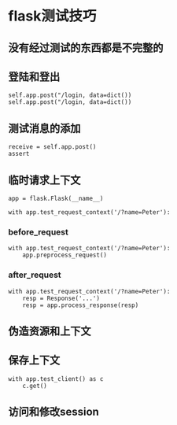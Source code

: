 # flask测试技巧


## 没有经过测试的东西都是不完整的

## 登陆和登出

    self.app.post("/login, data=dict())
    self.app.post("/login, data=dict())

## 测试消息的添加

    receive = self.app.post()
    assert

## 临时请求上下文

    app = flask.Flask(__name__)

    with app.test_request_context('/?name=Peter'):

### before_request

    with app.test_request_context('/?name=Peter'):
    	app.preprocess_request()


### after_request

	with app.test_request_context('/?name=Peter'):
		resp = Response('...')
		resp = app.process_response(resp)

## 伪造资源和上下文


## 保存上下文
	with app.test_client() as c
		c.get()

## 访问和修改session

